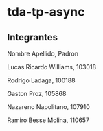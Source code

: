 # tda-tp-async

## Integrantes

Nombre Apellido, Padron

Lucas Ricardo Williams, 103018

Rodrigo Ladaga, 100188

Gaston Proz, 105868

Nazareno Napolitano, 107910

Ramiro Besse Molina, 110657
